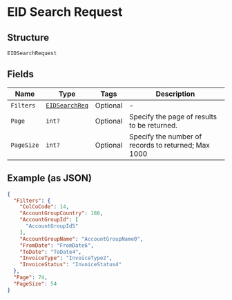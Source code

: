 
# EID Search Request

## Structure

`EIDSearchRequest`

## Fields

| Name | Type | Tags | Description |
|  --- | --- | --- | --- |
| `Filters` | [`EIDSearchReq`](../../doc/models/eid-search-req.md) | Optional | - |
| `Page` | `int?` | Optional | Specify the page of results to be returned. |
| `PageSize` | `int?` | Optional | Specify the number of records to returned; Max 1000 |

## Example (as JSON)

```json
{
  "Filters": {
    "ColCoCode": 14,
    "AccountGroupCountry": 186,
    "AccountGroupId": [
      "AccountGroupId5"
    ],
    "AccountGroupName": "AccountGroupName0",
    "FromDate": "FromDate6",
    "ToDate": "ToDate4",
    "InvoiceType": "InvoiceType2",
    "InvoiceStatus": "InvoiceStatus4"
  },
  "Page": 74,
  "PageSize": 54
}
```

